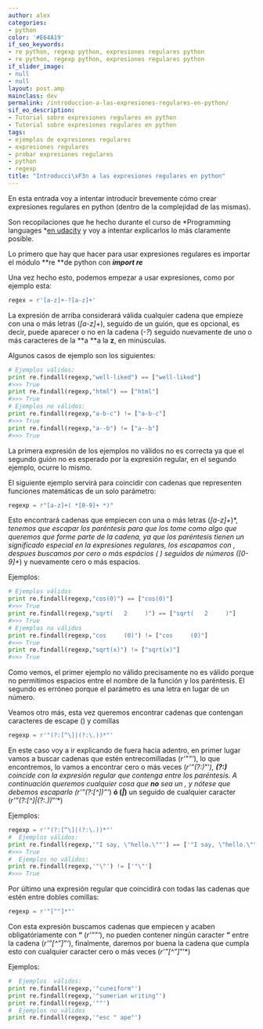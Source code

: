 ```yaml
---
author: alex
categories:
- python
color: '#E64A19'
if_seo_keywords:
- re python, regexp python, expresiones regulares python
- re python, regexp python, expresiones regulares python
if_slider_image:
- null
- null
layout: post.amp
mainclass: dev
permalink: /introduccion-a-las-expresiones-regulares-en-python/
sif_eo_description:
- Tutorial sobre expresiones regulares en python
- Tutorial sobre expresiones regulares en python
tags:
- ejemplos de expresiones regulares
- expresiones regulares
- probar expresiones regulares
- python
- regexp
title: "Introducci\xF3n a las expresiones regulares en python"
---
```


En esta entrada voy a intentar introducir brevemente cómo crear expresiones regulares en python (dentro de la complejidad de las mismas).

Son recopilaciones que he hecho durante el curso de *Programming languages *[en udacity][1] y voy a intentar explicarlos lo más claramente posible.

Lo primero que hay que hacer para usar expresiones regulares es importar el módulo **re **de python con ***import re***

Una vez hecho esto, podemos empezar a usar expresiones, como por ejemplo esta:
<!--more--><!--ad-->

```python
regex = r'[a-z]+-?[a-z]+'
```

La expresión de arriba considerará válida cualquier cadena que empieze con una o más letras (*[a-z]+*), seguido de un guión, que es opcional, es decir, puede aparecer o no en la cadena (*-?*) seguido nuevamente de uno o más caracteres de la **a **a la **z**, en minúsculas.

Algunos casos de ejemplo son los siguientes:

```python
# Ejemplos válidos:
print re.findall(regexp,"well-liked") == ["well-liked"]
#>>> True
print re.findall(regexp,"html") == ["html"]
#>>> True
# Ejemplos no válidos:
print re.findall(regexp,"a-b-c") != ["a-b-c"]
#>>> True
print re.findall(regexp,"a--b") != ["a--b"]
#>>> True
```

La primera expresión de los ejemplos no válidos no es correcta ya que el segundo guión no es esperado por la expresión regular, en el segundo ejemplo, ocurre lo mismo.

El siguiente ejemplo servirá para coincidir con cadenas que representen funciones matemáticas de un solo parámetro:

```python
regexp = r"[a-z]+( *[0-9]+ *)"
```

Esto encontrará cadenas que empiecen con una o más letras (*[a-z]+*)*, *tenemos que escapar los paréntesis para que los tome como algo que queremos que forme parte de la cadena, ya que los paréntesis tienen un significado especial en la expresiones regulares, los escapamos con , despues buscamos por cero o más espácios ( *) seguidos de números (*[0-9]+*) y nuevamente cero o más espacios.

Ejemplos:

```python
# Ejemplos válidos
print re.findall(regexp,"cos(0)") == ["cos(0)"]
#>>> True
print re.findall(regexp,"sqrt(   2     )") == ["sqrt(   2     )"]
#>>> True
# Ejemplos no válidos
print re.findall(regexp,"cos     (0)") != ["cos     (0)"]
#>>> True
print re.findall(regexp,"sqrt(x)") != ["sqrt(x)"]
#>>> True

```

Como vemos, el primer ejemplo no válido precisamente no es válido porque no permitimos espacios entre el nombre de la función y los paréntesis. El segundo es erróneo porque el parámetro es una letra en lugar de un número.

Veamos otro más, esta vez queremos encontrar cadenas que contengan caracteres de escape () y comillas

```python
regexp = r'"(?:[^\]|(?:\.))*"'

```

En este caso voy a ir explicando de fuera hacia adentro, en primer lugar vamos a buscar cadenas que estén entrecomilladas (*r&#8217;""&#8217;*), lo que encontremos, lo vamos a encontrar cero o más veces (*r'&#8221;(?:)*&#8221;&#8216;*), **(?:)** coincide con la expresión regular que contenga entre los paréntesis. A continuación queremos cualquier cosa que **no** sea un , y nótese que debemos escaparlo (*r'&#8221;(?:[^\])*&#8221;&#8216;*) **ó (*|*)** un seguido de cualquier caracter
(*r'&#8221;(?:[^\]|(?:\.))*&#8221;&#8216;*)

Ejemplos:

```python
regexp = r'"(?:[^\]|(?:\.))*"'
#  Ejemplos válidos:
print re.findall(regexp,'"I say, \"hello.\""') == ['"I say, \"hello.\""']
#>>> True
#  Ejemplos no válidos:
print re.findall(regexp,'"\"') != ['"\"']
#>>> True

```

Por último una expresión regular que coincidirá con todas las cadenas que estén entre dobles comillas:

```python
regexp = r'"[^"]*"'

```

Con esta expresión buscamos cadenas que empiecen y acaben obligatóriamente con **&#8220;** (*r'&#8221;&#8221;&#8216;*), no pueden contener ningún caracter **&#8220;** entre la cadena (*r'&#8221;[^&#8221;]&#8221;&#8216;*), finalmente, daremos por buena la cadena que cumpla esto con cualquier caracter cero o más veces (*r'&#8221;[^&#8221;]*&#8221;&#8216;*)

Ejemplos:

```python
#  Ejemplos  válidos:
print re.findall(regexp,'"cuneiform"')
print re.findall(regexp,'"sumerian writing"')
print re.findall(regexp,'""')
#  Ejemplos no válidos
print re.findall(regexp,'"esc " ape"')

```



 [1]: https://elbauldelprogramador.com/nuevos-cursos-disponibles-en-udacity-la-universidad-online-gratuita/ "Nuevos Cursos disponibles en Udacity, la universidad online gratuita"
